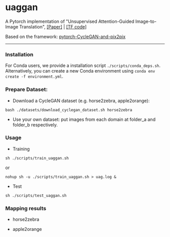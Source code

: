 # uaggan
A Pytorch implementation of "Unsupervised Attention-Guided Image-to-Image Translation", [[Paper]](https://arxiv.org/pdf/1806.02311.pdf) | [[TF code]](https://github.com/AlamiMejjati/Unsupervised-Attention-guided-Image-to-Image-Translation)

Based on the framework: [pytorch-CycleGAN-and-pix2pix](https://github.com/junyanz/pytorch-CycleGAN-and-pix2pix)

---------

### Installation

For Conda users, we provide a installation script `./scripts/conda_deps.sh`. Alternatively, you can create a new Conda environment using `conda env create -f environment.yml`.

### Prepare Dataset:

 - Download a CycleGAN dataset (e.g. horse2zebra, apple2orange):

```
bash ./datasets/download_cyclegan_dataset.sh horse2zebra
```
 - Use your own dataset: put images from each domain at folder_a and folder_b respectively.

### Usage

 - Training

```
sh ./scripts/train_uaggan.sh
```

or

```
nohup sh -u ./scripts/train_uaggan.sh > uag.log &
```

- Test

```
sh ./scripts/test_uaggan.sh
```

### Mapping results

 - horse2zebra

 - apple2orange

